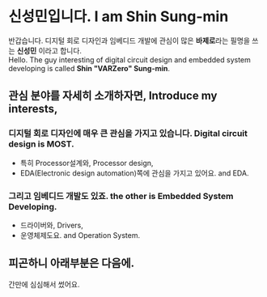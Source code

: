 # 신성민입니다. I am Shin Sung-min
반갑습니다. 디지털 회로 디자인과 임베디드 개발에 관심이 많은 **바제로**라는 필명을 쓰는 **신성민** 이라고 합니다.<br>
Hello. The guy interesting of digital circuit design and embedded system developing is called **Shin "VARZero" Sung-min**.
## 관심 분야를 자세히 소개하자면, Introduce my interests,
### 디지털 회로 디자인에 매우 큰 관심을 가지고 있습니다. Digital circuit design is MOST.
- 특히 Processor설계와, Processor design,
- EDA(Electronic design automation)쪽에 관심을 가지고 있어요. and EDA.
### 그리고 임베디드 개발도 있죠. the other is Embedded System Developing.
- 드라이버와, Drivers,
- 운영체제도요. and Operation System.

## 피곤하니 아래부분은 다음에.
간만에 심심해서 썼어요.